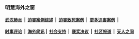 
### 明慧海外之窗

####  [武汉肺炎](indexes/365.md?t=04241101) &nbsp;|&nbsp;  [迫害案例综述](indexes/328.md?t=04241101) &nbsp;|&nbsp; [迫害致死案例](indexes/277.md?t=04241101)  &nbsp;|&nbsp; [更多迫害案例](indexes/81.md?t=04241101)  &nbsp;|&nbsp; 
####  [时事评论](indexes/19.md?t=04241101) &nbsp;|&nbsp; [海外简讯](indexes/245.md?t=04241101)&nbsp;|&nbsp;  [社会支持](indexes/140.md?t=04241101) &nbsp;|&nbsp; [褒奖决议](indexes/282.md?t=04241101) &nbsp;|&nbsp; [社区报道](indexes/91.md?t=04241101)  &nbsp;|&nbsp; [天人之间](indexes/78.md?t=04241101) 

